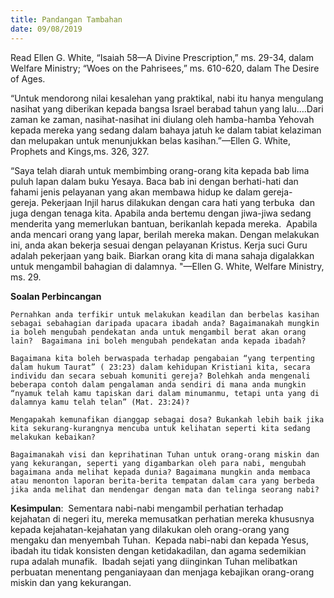 ```yaml
---
title: Pandangan Tambahan
date: 09/08/2019
---
```


Read Ellen G. White, “Isaiah 58—A Divine Prescription,” ms. 29-34, dalam Welfare Ministry; “Woes on the Pahrisees,” ms. 610-620, dalam The Desire of Ages.

“Untuk mendorong nilai kesalehan yang praktikal, nabi itu hanya mengulang nasihat yang diberikan kepada bangsa Israel berabad tahun yang lalu….Dari zaman ke zaman, nasihat-nasihat ini diulang oleh hamba-hamba Yehovah kepada mereka yang sedang dalam bahaya jatuh ke dalam tabiat kelaziman dan melupakan untuk menunjukkan belas kasihan.”—Ellen G. White, Prophets and Kings,ms. 326, 327.

“Saya telah diarah untuk membimbing orang-orang kita kepada bab lima puluh lapan dalam buku Yesaya. Baca bab ini dengan berhati-hati dan fahami jenis pelayanan yang akan membawa hidup ke dalam gereja-gereja. Pekerjaan Injil harus dilakukan dengan cara hati yang terbuka  dan juga dengan tenaga kita. Apabila anda bertemu dengan jiwa-jiwa sedang menderita yang memerlukan bantuan, berikanlah kepada mereka.  Apabila anda mencari orang yang lapar, berilah mereka makan. Dengan melakukan ini, anda akan bekerja sesuai dengan pelayanan Kristus. Kerja suci Guru adalah pekerjaan yang baik. Biarkan orang kita di mana sahaja digalakkan untuk mengambil bahagian di dalamnya. "—Ellen G. White, Welfare Ministry, ms. 29.

**Soalan Perbincangan**

`Pernahkan anda terfikir untuk melakukan keadilan dan berbelas kasihan sebagai sebahagian daripada upacara ibadah anda? Bagaimanakah mungkin ia boleh mengubah pendekatan anda untuk mengambil berat akan orang lain?  Bagaimana ini boleh mengubah pendekatan anda kepada ibadah?`

`Bagaimana kita boleh berwaspada terhadap pengabaian “yang terpenting dalam hukum Taurat” ( 23:23) dalam kehidupan Kristiani kita, secara individu dan secara sebuah komuniti gereja? Bolehkah anda mengenali beberapa contoh dalam pengalaman anda sendiri di mana anda mungkin “nyamuk telah kamu tapiskan dari dalam minumanmu, tetapi unta yang di dalamnya kamu telah telan” (Mat. 23:24)?`

`Mengapakah kemunafikan dianggap sebagai dosa? Bukankah lebih baik jika kita sekurang-kurangnya mencuba untuk kelihatan seperti kita sedang melakukan kebaikan?`

`Bagaimanakah visi dan keprihatinan Tuhan untuk orang-orang miskin dan yang kekurangan, seperti yang digambarkan oleh para nabi, mengubah bagaimana anda melihat kepada dunia? Bagaimana mungkin anda membaca atau menonton laporan berita-berita tempatan dalam cara yang berbeda jika anda melihat dan mendengar dengan mata dan telinga seorang nabi?`

**Kesimpulan**:  Sementara nabi-nabi mengambil perhatian terhadap kejahatan di negeri itu, mereka memusatkan perhatian mereka khususnya kepada kejahatan-kejahatan yang dilakukan oleh orang-orang yang mengaku dan menyembah Tuhan.  Kepada nabi-nabi dan kepada Yesus,  ibadah itu tidak konsisten dengan ketidakadilan, dan agama sedemikian rupa adalah munafik.  Ibadah sejati yang diinginkan Tuhan melibatkan perbuatan menentang penganiayaan dan menjaga kebajikan orang-orang miskin dan yang kekurangan.